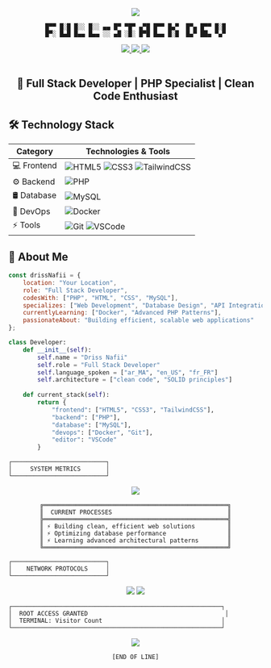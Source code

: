 <div align="center">

![](https://readme-typing-svg.herokuapp.com?font=Fira+Code&size=18&duration=2000&pause=1000&color=00FF00&center=true&vCenter=true&multiline=true&repeat=false&width=600&height=100&lines=Initializing+Developer+Profile...;System+Status%3A+Online;Loading+Digital+Craftsman+Interface...)

```
█▀▀ █░█ █░░ █░░ ▄▄ █▀ ▀█▀ ▄▀█ █▀▀ █▄▀  █▀▄ █▀▀ █░█
█▀░ █▄█ █▄▄ █▄▄ ░░ ▄█ ░█░ █▀█ █▄▄ █░█  █▄▀ ██▄ ▀▄▀
```

</div>

<div align="center">
    <a href="https://twitter.com/yourusername">
        <img src="https://img.shields.io/badge/Twitter-1DA1F2?style=for-the-badge&logo=twitter&logoColor=white">
    </a>
    <a href="https://linkedin.com/in/yourusername">
        <img src="https://img.shields.io/badge/LinkedIn-0077B5?style=for-the-badge&logo=linkedin&logoColor=white">
    </a>
    <a href="mailto:your.email@example.com">
        <img src="https://img.shields.io/badge/Email-D14836?style=for-the-badge&logo=gmail&logoColor=white">
    </a>
</div>

<br/>

<div align="center">
    <h2>🚀 Full Stack Developer | PHP Specialist | Clean Code Enthusiast</h2>
</div>

## 🛠️ Technology Stack

<div align="center">

| Category  | Technologies & Tools |
|-----------|---------------------|
| 💻 Frontend | ![HTML5](https://img.shields.io/badge/HTML5-E34F26?style=flat&logo=html5&logoColor=white) ![CSS3](https://img.shields.io/badge/CSS3-1572B6?style=flat&logo=css3&logoColor=white) ![TailwindCSS](https://img.shields.io/badge/Tailwind_CSS-38B2AC?style=flat&logo=tailwind-css&logoColor=white) |
| ⚙️ Backend | ![PHP](https://img.shields.io/badge/PHP-777BB4?style=flat&logo=php&logoColor=white) |
| 🛢️ Database | ![MySQL](https://img.shields.io/badge/MySQL-005C84?style=flat&logo=mysql&logoColor=white) |
| 🔧 DevOps | ![Docker](https://img.shields.io/badge/Docker-2CA5E0?style=flat&logo=docker&logoColor=white) |
| ⚡ Tools | ![Git](https://img.shields.io/badge/Git-F05032?style=flat&logo=git&logoColor=white) ![VSCode](https://img.shields.io/badge/VSCode-0078D4?style=flat&logo=visual%20studio%20code&logoColor=white) |

</div>

## 💫 About Me

```javascript
const drissNafii = {
    location: "Your Location",
    role: "Full Stack Developer",
    codesWith: ["PHP", "HTML", "CSS", "MySQL"],
    specializes: ["Web Development", "Database Design", "API Integration"],
    currentlyLearning: ["Docker", "Advanced PHP Patterns"],
    passionateAbout: "Building efficient, scalable web applications"
};
```

```python
class Developer:
    def __init__(self):
        self.name = "Driss Nafii"
        self.role = "Full Stack Developer"
        self.language_spoken = ["ar_MA", "en_US", "fr_FR"]
        self.architecture = ["clean code", "SOLID principles"]
        
    def current_stack(self):
        return {
            "frontend": ["HTML5", "CSS3", "TailwindCSS"],
            "backend": ["PHP"],
            "database": ["MySQL"],
            "devops": ["Docker", "Git"],
            "editor": "VSCode"
        }

```

```
┌──────────────────────────┐
│     SYSTEM METRICS       │
└──────────────────────────┘
```

<div align="center">

![](https://github-readme-streak-stats.herokuapp.com?user=yourusername&hide_border=true&background=0D1117&stroke=00FF00&ring=00FF00&fire=00FF00&currStreakNum=00FF00&sideNums=00FF00&currStreakLabel=00FF00&sideLabels=00FF00&dates=FFFFFF50)

```
╔═══════════════════════════════════════════════════╗
║  CURRENT PROCESSES                                ║
╠═══════════════════════════════════════════════════╣
║ ⚡ Building clean, efficient web solutions         ║
║ ⚡ Optimizing database performance                 ║
║ ⚡ Learning advanced architectural patterns        ║
╚═══════════════════════════════════════════════════╝
```

</div>

```
┌──────────────────────────┐
│    NETWORK PROTOCOLS     │
└──────────────────────────┘
```

<div align="center">

[![](https://img.shields.io/badge/LinkedIn-%E2%94%82%20Connect%20%E2%94%82-000?style=for-the-badge&logo=linkedin&logoColor=00FF00)](https://linkedin.com/in/yourusername)
[![](https://img.shields.io/badge/Email-%E2%94%82%20Message%20%E2%94%82-000?style=for-the-badge&logo=gmail&logoColor=00FF00)](mailto:your.email@example.com)

</div>

```
┌──────────────────────────────────────────────────────────┐
│  ROOT ACCESS GRANTED                                      │
│  TERMINAL: Visitor Count                                 │
└──────────────────────────────────────────────────────────┘
```

<div align="center">

![](https://komarev.com/ghpvc/?username=yourusername&color=00FF00&style=for-the-badge&label=PROFILE+VIEWS)

```
[END OF LINE]
```

</div>
